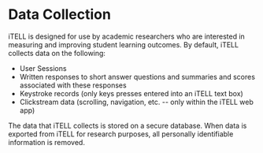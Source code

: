 # Data Collection

iTELL is designed for use by academic researchers who are interested in measuring and improving student learning outcomes. By default, iTELL collects data on the following:
- User Sessions
- Written responses to short answer questions and summaries and scores associated with these responses
- Keystroke records (only keys presses entered into an iTELL text box)
- Clickstream data (scrolling, navigation, etc. -- only within the iTELL web app)

The data that iTELL collects is stored on a secure database. When data is exported from iTELL for research purposes, all personally identifiable information is removed.